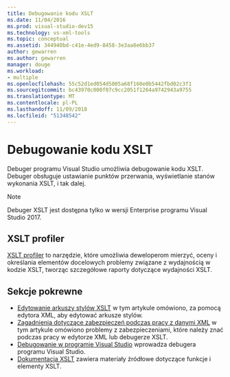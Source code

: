 ```yaml
---
title: Debugowanie kodu XSLT
ms.date: 11/04/2016
ms.prod: visual-studio-dev15
ms.technology: vs-xml-tools
ms.topic: conceptual
ms.assetid: 344940bd-c41e-4ed9-8458-3e3aa8e6bb37
author: gewarren
ms.author: gewarren
manager: douge
ms.workload:
- multiple
ms.openlocfilehash: 55c52d1ed054d5005a68f160e0b5442fbd02c3f1
ms.sourcegitcommit: bc43970c000f07c9cc2051f1264a9742943a9755
ms.translationtype: MT
ms.contentlocale: pl-PL
ms.lasthandoff: 11/09/2018
ms.locfileid: "51348542"
---
```

# <a name="debugging-xslt"></a>Debugowanie kodu XSLT

Debuger programu Visual Studio umożliwia debugowanie kodu XSLT. Debuger obsługuje ustawianie punktów przerwania, wyświetlanie stanów wykonania XSLT, i tak dalej.

> [!NOTE]
> Debuger XSLT jest dostępna tylko w wersji Enterprise programu Visual Studio 2017.

## <a name="xslt-profiler"></a>XSLT profiler

[XSLT profiler](../xml-tools/xslt-profiler.md) to narzędzie, które umożliwia deweloperom mierzyć, oceny i określania elementów docelowych problemy związane z wydajnością w kodzie XSLT, tworząc szczegółowe raporty dotyczące wydajności XSLT.

## <a name="related-sections"></a>Sekcje pokrewne

- [Edytowanie arkuszy stylów XSLT](../xml-tools/editing-xslt-style-sheets.md) w tym artykule omówiono, za pomocą edytora XML, aby edytować arkusze stylów.
- [Zagadnienia dotyczące zabezpieczeń podczas pracy z danymi XML](../xml-tools/security-considerations-when-working-with-xml-data.md) w tym artykule omówiono problemy z zabezpieczeniami, które należy znać podczas pracy w edytorze XML lub debugerze XSLT.
- [Debugowanie w programie Visual Studio](../debugger/debugging-in-visual-studio.md) wprowadza debugera programu Visual Studio.
- [Dokumentacja XSLT](https://msdn.microsoft.com/678bcd68-cbbb-4be5-9dd2-40f94488a1cf) zawiera materiały źródłowe dotyczące funkcje i elementy XSLT.
